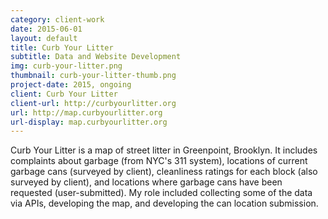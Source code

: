 ```yaml
---
category: client-work
date: 2015-06-01
layout: default
title: Curb Your Litter
subtitle: Data and Website Development
img: curb-your-litter.png
thumbnail: curb-your-litter-thumb.png
project-date: 2015, ongoing
client: Curb Your Litter
client-url: http://curbyourlitter.org
url: http://map.curbyourlitter.org
url-display: map.curbyourlitter.org
---
```


Curb Your Litter is a map of street litter in Greenpoint, Brooklyn. It includes complaints about garbage (from NYC's 311 system), locations of current garbage cans (surveyed by client), cleanliness ratings for each block (also surveyed by client), and locations where garbage cans have been requested (user-submitted). My role included collecting some of the data via APIs, developing the map, and developing the can location submission.
